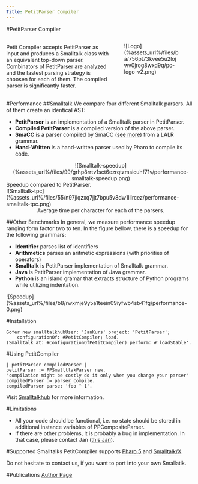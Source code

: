 ```yaml
---
Title: PetitParser Compiler
---
```

#PetitParser Compiler
<figure style="width: 150px; float: right;">![Logo](%assets_url%/files/ba/756pt73kvee5u2lojwv0jrog8wxd9q/pc-logo-v2.png)</figure>

<br />
Petit Compiler accepts PetitParser as input and produces a Smalltalk class with an equivalent top-down parser. Combinators of PetitParser  are analyzed and the fastest parsing strategy is choosen for each of them. The compiled parser is significantly faster.

<br />
<br />

#Performance
##Smalltalk
We compare four different Smalltalk parsers. All of them create an identical AST:

-  **PetitParser** is an implementation of a Smalltalk parser in PetitParser.
-  **Compiled PetitParser** is a compiled version of the above parser.
-  **SmaCC** is a parser compiled by SmaCC ([see more](https://github.com/ThierryGoubier/SmaCC)) from a LALR grammar.
-  **Hand-Written** is a hand-written parser used by Pharo to compile its code.

<div>
<center>![Smalltalk-speedup](%assets_url%/files/99/grhp8rrtv1sct6ezrqtzmsicuhf71v/performance-smalltalk-speedup.png)</center>
Speedup compared to PetitParser.
</div>
<div>
![Smalltalk-tpc](%assets_url%/files/55/n97jiqzxq7jjt7bpu5v8dw1lllrcez/performance-smalltalk-tpc.png)
<center>Average time per character for each of the parsers.</center>
</div>


##Other Benchmarks
In general, we measure performance speedup ranging form factor two to ten. In the figure bellow, there is a speedup for the following grammars:

-  **Identifier** parses list of identifiers
-  **Arithmetics** parses an aritmetic expressions (with priorities of operators)
-  **Smalltalk** is PetitParser implementation of Smalltalk grammar.
-  **Java** is PetitParser implementation of Java grammar.
-  **Python** is an island gramar that extracts structure of Python programs while utilizing indentation.

<div>![Speedup](%assets_url%/files/b8/rwxmje9y5a1teein09iyfwb4sb41fg/performance-0.png)</div>


#Installation
```
Gofer new smalltalkhubUser: 'JanKurs' project: 'PetitParser';
    configurationOf: #PetitCompiler; load.
(Smalltalk at: #ConfigurationOfPetitCompiler) perform: #'loadStable'.
```

#Using PetitCompiler
```
| petitParser compiledParser |
petitParser := PPSmalltlakParser new.
"compilation might be costly do it only when you change your parser"
compiledParser := parser compile.
compiledParser parse: 'foo ^ 1'.
```

Visit [Smalltalkhub](http://smalltalkhub.com/#!/~JanKurs/PetitParser) for more information.

#Limitations

-  All your code should be functional, i.e. no state should be stored in additional instance variables of PPCompositeParser.
-  If there are other problems, it is probably a bug in implementation. In that case, please contact Jan ([this Jan](%base_url%/staff/kursjan)).


#Supported Smalltalks
PetitCompiler supports [Pharo 5](http://smalltalkhub.com/#!/~JanKurs/PetitParser) and [Smalltalk/X](https://bitbucket.org/janvrany/stx-goodies-petitparser/wiki/Home). 

Do not hesitate to contact us, if you want to port into your own Smallatlk.

#Publications
[Author Page](%assets_url%/scgbib/?query=petitcompiler&filter=Year)
